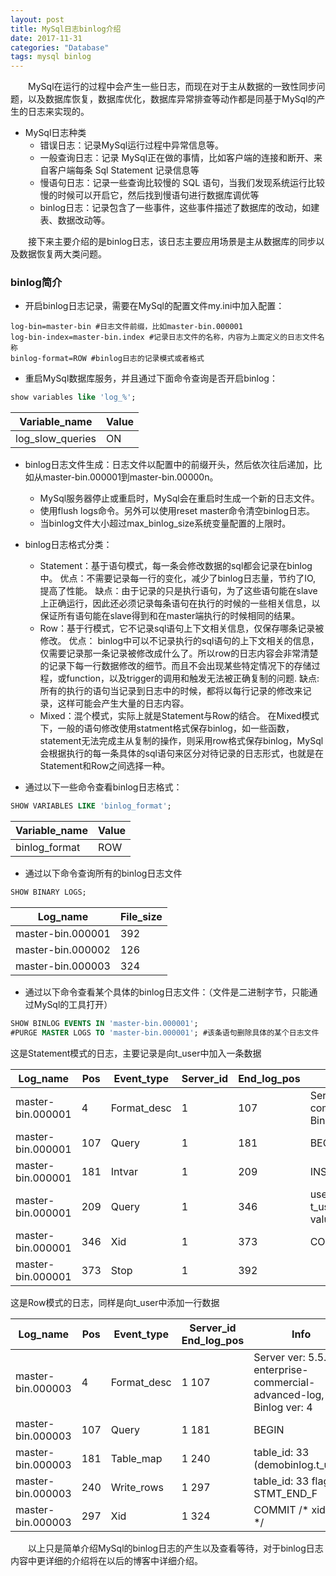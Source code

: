 ```yaml
---
layout: post
title: MySql日志binlog介绍
date: 2017-11-31
categories: "Database"
tags: mysql binlog
---
```


&ensp;&ensp;&ensp;&ensp;MySql在运行的过程中会产生一些日志，而现在对于主从数据的一致性同步问题，以及数据库恢复，数据库优化，数据库异常排查等动作都是同基于MySql的产生的日志来实现的。

- MySql日志种类
  - 错误日志：记录MySql运行过程中异常信息等。
  - 一般查询日志：记录 MySql正在做的事情，比如客户端的连接和断开、来自客户端每条 Sql Statement 记录信息等
  - 慢语句日志：记录一些查询比较慢的 SQL 语句，当我们发现系统运行比较慢的时候可以开启它，然后找到慢语句进行数据库调优等
  - binlog日志：记录包含了一些事件，这些事件描述了数据库的改动，如建表、数据改动等。

&ensp;&ensp;&ensp;&ensp;接下来主要介绍的是binlog日志，该日志主要应用场景是主从数据库的同步以及数据恢复两大类问题。

### binlog简介

- 开启binlog日志记录，需要在MySql的配置文件my.ini中加入配置：

```properties
log-bin=master-bin #日志文件前缀，比如master-bin.000001
log-bin-index=master-bin.index #记录日志文件的名称，内容为上面定义的日志文件名称
binlog-format=ROW #binlog日志的记录模式或者格式
```

- 重启MySql数据库服务，并且通过下面命令查询是否开启binlog：

```sql
show variables like 'log_%';
```

| Variable_name    | Value |
| ---------------- | ----- |
| log_slow_queries | ON    |


- binlog日志文件生成：日志文件以配置中的前缀开头，然后依次往后递加，比如从master-bin.000001到master-bin.00000n。
  - MySql服务器停止或重启时，MySql会在重启时生成一个新的日志文件。
  - 使用flush logs命令。另外可以使用reset master命令清空binlog日志。
  - 当binlog文件大小超过max_binlog_size系统变量配置的上限时。

- binlog日志格式分类：
    - Statement：基于语句模式，每一条会修改数据的sql都会记录在binlog中。
优点：不需要记录每一行的变化，减少了binlog日志量，节约了IO, 提高了性能。
缺点：由于记录的只是执行语句，为了这些语句能在slave上正确运行，因此还必须记录每条语句在执行的时候的一些相关信息，以保证所有语句能在slave得到和在master端执行的时候相同的结果。
    - Row：基于行模式，它不记录sql语句上下文相关信息，仅保存哪条记录被修改。
优点： binlog中可以不记录执行的sql语句的上下文相关的信息，仅需要记录那一条记录被修改成什么了。所以row的日志内容会非常清楚的记录下每一行数据修改的细节。而且不会出现某些特定情况下的存储过程，或function，以及trigger的调用和触发无法被正确复制的问题.
缺点:所有的执行的语句当记录到日志中的时候，都将以每行记录的修改来记录，这样可能会产生大量的日志内容。
	- Mixed：混个模式，实际上就是Statement与Row的结合。
在Mixed模式下，一般的语句修改使用statment格式保存binlog，如一些函数，statement无法完成主从复制的操作，则采用row格式保存binlog，MySql会根据执行的每一条具体的sql语句来区分对待记录的日志形式，也就是在Statement和Row之间选择一种。

- 通过以下一些命令查看binlog日志格式：

```sql
SHOW VARIABLES LIKE 'binlog_format';
```

| Variable_name | Value |
| ------------- | ----- |
| binlog_format | ROW   |


- 通过以下命令查询所有的binlog日志文件

```sql
SHOW BINARY LOGS;
```

| Log_name          | File_size |
| ----------------- | --------- |
| master-bin.000001 | 392       |
| master-bin.000002 | 126       |
| master-bin.000003 | 324       |


- 通过以下命令查看某个具体的binlog日志文件：（文件是二进制字节，只能通过MySql的工具打开）

```sql
SHOW BINLOG EVENTS IN 'master-bin.000001';
#PURGE MASTER LOGS TO 'master-bin.000001'; #该条语句删除具体的某个日志文件
```

这是Statement模式的日志，主要记录是向t_user中加入一条数据

| Log_name          | Pos  | Event_type  | Server_id | End_log_pos | Info                                     |
| ----------------- | ---- | ----------- | --------- | ----------- | ---------------------------------------- |
| master-bin.000001 | 4    | Format_desc | 1         | 107         | Server ver: 5.5.41-enterprise-commercial-advanced-log, Binlog ver: 4 |
| master-bin.000001 | 107  | Query       | 1         | 181         | BEGIN                                    |
| master-bin.000001 | 181  | Intvar      | 1         | 209         | INSERT_ID=2                              |
| master-bin.000001 | 209  | Query       | 1         | 346         | use `demobinlog`; insert into t_user(name,age,isman,remark) values('hhh',12,1,'kkkkk') |
| master-bin.000001 | 346  | Xid         | 1         | 373         | COMMIT /* xid=16 */                      |
| master-bin.000001 | 373  | Stop        | 1         | 392         |                                          |

这是Row模式的日志，同样是向t_user中添加一行数据

| Log_name          | Pos  | Event_type  | Server_id	End_log_pos | Info                                     |
| ----------------- | ---- | ----------- | --------------------- | ---------------------------------------- |
| master-bin.000003 | 4    | Format_desc | 1	107                 | Server ver: 5.5.41-enterprise-commercial-advanced-log, Binlog ver: 4 |
| master-bin.000003 | 107  | Query       | 1	181                 | BEGIN                                    |
| master-bin.000003 | 181  | Table_map   | 1	240                 | table_id: 33 (demobinlog.t_user)         |
| master-bin.000003 | 240  | Write_rows  | 1	297                 | table_id: 33 flags: STMT_END_F           |
| master-bin.000003 | 297  | Xid         | 1	324                 | COMMIT /* xid=7 */                       |


&ensp;&ensp;&ensp;&ensp;以上只是简单介绍MySql的binlog日志的产生以及查看等待，对于binlog日志内容中更详细的介绍将在以后的博客中详细介绍。
